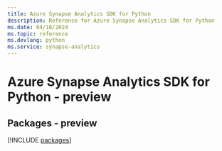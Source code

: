 ```yaml
---
title: Azure Synapse Analytics SDK for Python
description: Reference for Azure Synapse Analytics SDK for Python
ms.date: 04/18/2024
ms.topic: reference
ms.devlang: python
ms.service: synapse-analytics
---
```

# Azure Synapse Analytics SDK for Python - preview
## Packages - preview
[!INCLUDE [packages](synapse-analytics-index.md)]